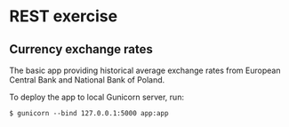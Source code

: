 # REST exercise
## Currency exchange rates

The basic app providing historical average exchange rates from European Central Bank and National Bank of Poland.

To deploy the app to local Gunicorn server, run:

```
$ gunicorn --bind 127.0.0.1:5000 app:app
```